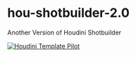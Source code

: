 # hou-shotbuilder-2.0

Another Version of Houdini Shotbuilder 

[![Houdini Template Pilot](https://i.ibb.co/CBy3vhT/sb.jpg)](https://vimeo.com/925333647) 
